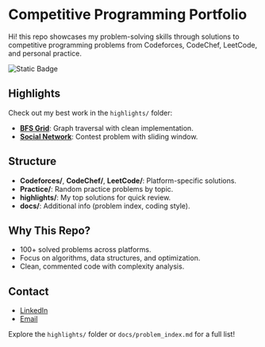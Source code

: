 # Competitive Programming Portfolio
Hi! this repo showcases my problem-solving skills through solutions to competitive programming problems from Codeforces, CodeChef, LeetCode, and personal practice.

![Static Badge](https://img.shields.io/badge/Problems%20Solved%20-%20500%2B-blue)



## Highlights
Check out my best work in the `highlights/` folder:
- **[BFS Grid](highlights/BFS_Grid_Practice.cpp)**: Graph traversal with clean implementation.
- **[Social Network](highlights/SocialNetwork_Codeforces_1234B.cpp)**: Contest problem with sliding window.

## Structure
- **Codeforces/**, **CodeChef/**, **LeetCode/**: Platform-specific solutions.
- **Practice/**: Random practice problems by topic.
- **highlights/**: My top solutions for quick review.
- **docs/**: Additional info (problem index, coding style).

## Why This Repo?
- 100+ solved problems across platforms.
- Focus on algorithms, data structures, and optimization.
- Clean, commented code with complexity analysis.

## Contact
- [LinkedIn](https://www.linkedin.com/in/mithun-rajan-/)
- [Email](mithunrajan77@gmail.com)

Explore the `highlights/` folder or `docs/problem_index.md` for a full list!
